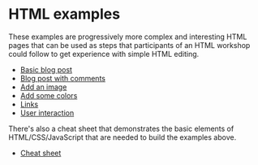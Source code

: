 # HTML examples

These examples are progressively more complex and interesting HTML pages that
can be used as steps that participants of an HTML workshop could follow to get
experience with simple HTML editing.

- [Basic blog post](01-basic.html)
- [Blog post with comments](02-comments.html)
- [Add an image](03-image.html)
- [Add some colors](04-colors.html)
- [Links](05-links.html)
- [User interaction](06-comments.html)

There's also a cheat sheet that demonstrates the basic elements of
HTML/CSS/JavaScript that are needed to build the examples above.

- [Cheat sheet](cheat-sheet.html)
